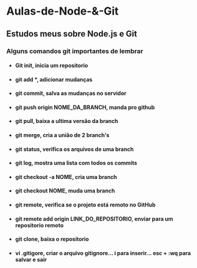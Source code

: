 # Aulas-de-Node-&-Git
## Estudos meus sobre Node.js e Git</br>

### Alguns comandos git importantes de lembrar</br> 
* #### Git init, inicia um repositorio </br>
* #### git add *, adicionar mudanças</br>
* #### git commit, salva as mudanças no servidor</br>
* #### git push origin NOME_DA_BRANCH, manda pro github</br>
* #### git pull, baixa a ultima versão da branch</br>
* #### git merge, cria a união de 2 branch's</br>
* #### git status, verifica os arquivos de uma branch</br>
* #### git log, mostra uma lista com todos os commits</br>
* #### git checkout -a NOME, cria uma branch</br>
* #### git checkout  NOME, muda uma branch</br>
* #### git remote, verifica se o projeto está remoto no GitHub</br>
* #### git remote add origin LINK_DO_REPOSITORIO, enviar para um repositorio remoto</br>
* #### git clone, baixa o repositorio</br>
* #### vi .gitigore, criar o arquivo gitignore... i para inserir... esc + :wq para salvar e sair</br>
